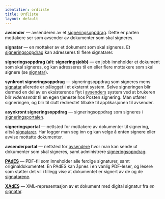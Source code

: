 ```yaml
---
identifier: ordliste
title: Ordliste
layout: default
---
```


<a name="avsender"></a> **avsender** &mdash;
avsenderen av et [signeringsoppdrag](#sign-jobb). Dette er parten mottakere ser som avsender av dokumenter som skal signeres.

<a name="signatar"></a> **signatar** &mdash;
en mottaker av et dokument som skal signeres. Et [signeringsoppdrag](#sign-jobb) kan adresseres til flere signatarer.

<a name="sign-jobb"></a> **signeringsoppdrag (alt: signeringsjobb)** &mdash;
en jobb inneholder et dokument som skal signeres, og kan adresseres til en eller flere mottakere som skal signere (se [signatar](#signatar)).

<a name="sing-synkron"></a> **synkront signeringsoppdrag** &mdash;
signeringsoppdrag som signeres mens [signatar](#signatar) allerede er pålogget i et eksternt system. Selve signeringen blir dermed en del av en eksisterende flyt i [avsenders](#avsenders) system ved at brukeren blir _videresendt_ til en egen tjeneste hos Posten signering. Man utfører signeringen, og blir til slutt redirectet tilbake til applikasjonen til avsender.

<a name="sign-asynkron"></a> **asynkront signeringsoppdrag** &mdash;
signeringsoppdrag som signeres i [signeringsportalen](#sign-portal).

<a name="sign-portal"></a> **signeringsportal** &mdash;
nettsted for mottakere av dokumenter til signering, altså [signatarer](#signatar). Har logger man seg inn og kan velge å enten signere eller avvise mottatte dokumenter.

<a name="org-portal"></a> **avsenderportal** &mdash;
nettsted for [avsendere](#avsender) hvor man kan sende ut dokumenter som skal signeres, samt administrere [signeringsoppdrag](#sign-jobb).

<a name="pades"></a> <abbr title="PDF Advanced Electronic Signatures">**PAdES**</abbr> &mdash;
PDF-fil som inneholder alle ferdige signaturer, samt originaldokumentet. En PAdES kan åpnes i en vanlig PDF-leser, og lesere som støtter det vil i tillegg vise at dokumentet er signert av de og de [signatarene](#signatar).

<a name="xades"></a> <abbr title="XML Advanced Electronic Signatures">**XAdES**</abbr> &mdash;
XML-representasjon av et dokument med digital signatur fra _en_ [signatar](#signatar).